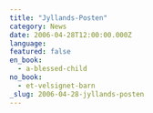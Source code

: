 ```yaml
---
title: "Jyllands-Posten"
category: News
date: 2006-04-28T12:00:00.000Z
language:
featured: false
en_book:
  - a-blessed-child
no_book:
  - et-velsignet-barn
_slug: 2006-04-28-jyllands-posten
---
```

